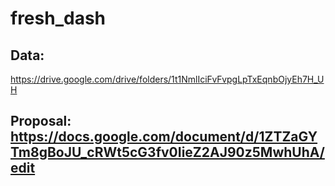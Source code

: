 # fresh_dash

## Data:
https://drive.google.com/drive/folders/1t1NmlIciFvFvpgLpTxEqnbOjyEh7H_UH
## Proposal: https://docs.google.com/document/d/1ZTZaGYTm8gBoJU_cRWt5cG3fv0IieZ2AJ90z5MwhUhA/edit
